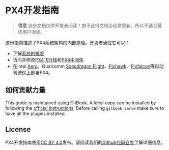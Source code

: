 # PX4开发指南

> **信息** 这份文档仅供开发者阅读！由于这份文档会经常更新，所以不适合最终用户阅读。

这份指南描述了PX4系统架构的内部原理。开发者通过它可以：

* 了解[系统的概况](en/setup/config_initial.md)
* 访问并修改[PX4飞行栈](en/concept/flight_stack.md)和[PX4中间件](en/concept/middleware.md)
* 在Intel [Aero](en/flight_controller/intel_aero.md)、Qualcomm [Snapdragon Flight](en/flight_controller/snapdragon_flight.md)、[Pixhawk](en/flight_controller/pixhawk.md)、[Pixfalcon](en/flight_controller/pixfalcon.md)等自动驾驶仪上部署PX4。

## 如何贡献力量

This guide is maintained using GitBook. A local copy can be installed by following the [official instructions](https://toolchain.gitbook.com/setup.html). Before calling `gitbook serve` make sure to have all the plugins installed.

## License

PX4开发指南使用[CC BY 4.0](https://creativecommons.org/licenses/by/4.0/)发布。请阅读我们的[Github代码仓库](https://github.com/PX4/Devguide)了解详细信息。
